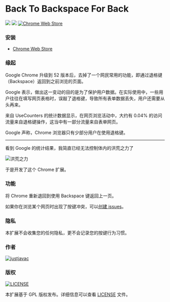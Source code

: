 Back To Backspace For Back
================

[![](https://img.shields.io/github/issues/justjavac/back-to-backspace-for-back.svg)](https://github.com/justjavac/back-to-backspace-for-back/issues)
[![](https://img.shields.io/github/release/justjavac/back-to-backspace-for-back.svg)](https://github.com/justjavac/back-to-backspace-for-back/releases)
[![Chrome Web Store](https://img.shields.io/chrome-web-store/v/lefdnijpgdhfcndigmkggjdloagnahnk.svg)](https://chrome.google.com/webstore/detail/lefdnijpgdhfcndigmkggjdloagnahnk)

### 安装

- [Chrome Web Store](https://chrome.google.com/webstore/detail/%E9%80%9A%E8%BF%87%E9%80%80%E6%A0%BC%E9%94%AE%E8%BF%94%E5%9B%9E%E4%B8%8A%E4%B8%80%E9%A1%B5/lefdnijpgdhfcndigmkggjdloagnahnk)

### 缘起

Google Chrome 升级到 52 版本后，去掉了一个网民常用的功能，即通过退格键（Backspace）返回到之前浏览的页面。

Google 表示，做出这一变动的目的是为了保护用户数据。在实际使用中，一些用户往往在填写网页表格时，误敲了退格键，导致所有表单数据丢失，用户还需要从头再来。

来自 UseCounters 的统计数据显示，在网页浏览活动中，大约有 0.04% 的访问流量来自退格键操作，这当中有一部分流量来自表单网页。

Google 声称，Chrome 浏览器只有少部分用户在使用退格键。

------------

看到 Google 的统计结果，我简直已经无法控制体内的洪荒之力了

![洪荒之力](http://img1.mydrivers.com/img/20160809/00dc24db95c34da88d08d953f8f5be28.jpg)

于是开发了这个 Chrome 扩展。

### 功能

将 Chrome 重新退回到使用 Backspace 键返回上一页。

如果你在浏览某个网页时出现了按键冲突，可以[创建 issues](https://github.com/justjavac/back-to-backspace-for-back/issues)。

### 隐私

本扩展不会收集您的任何隐私，更不会记录您的按键行为习惯。

### 作者

[![justjavac](https://img.shields.io/badge/author-justjavac-blue.svg)](https://github.com/justjavac)

### 版权

[![LICENSE](https://img.shields.io/badge/license-GPLv3-blue.svg)](./LICENSE)

本扩展基于 GPL 版权发布。详细信息可以查看 [LICENSE](./LICENSE) 文件。


